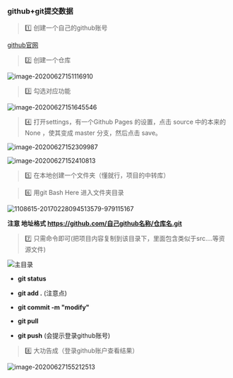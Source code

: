 ### github+git提交数据

> 1️⃣ 创建一个自己的github账号

[github官网](https://github.com/)

> 2️⃣ 创建一个仓库

![image-20200627151116910](https://pic.baixiongz.com/2020/06/27/6c390a883c0c2.png)

> 3️⃣ 勾选对应功能

![image-20200627151645546](https://pic.baixiongz.com/2020/06/27/c73a9e23ac147.png)

> 4️⃣  打开settings，有一个Github Pages 的设置，点击 source 中的本来的 None ，使其变成 master 分支，然后点击 save。

![image-20200627152309987](https://pic.baixiongz.com/2020/06/27/0b1b39c4cbba6.png)

![image-20200627152410813](https://pic.baixiongz.com/2020/06/27/da7ae5017c1d4.png)

> 5️⃣ 在本地创建一个文件夹（懂就行，项目的中转库）

> 6️⃣  用git Bash Here 进入文件夹目录

![1108615-20170228094513579-979115167](https://pic.baixiongz.com/2020/06/27/9824e1b42e4a3.png)

**注意 地址格式 https://github.com/自己github名称/仓库名.git**

> 7️⃣ 只需命令即可(把项目内容复制到该目录下，里面包含类似于src....等资源文件)

![主目录](https://pic.baixiongz.com/2020/06/27/ac2a1e78ed31e.png)

- **git status**

- **git add .**  (注意点)

- **git commit -m "modify"**

- **git pull**

- **git push** (会提示登录github账号)

  

> 8️⃣ 大功告成（登录github账户查看结果）

![image-20200627155212513](https://pic.baixiongz.com/2020/06/27/6145a0e73ecdd.png)
